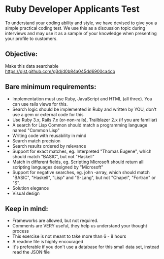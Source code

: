 # Ruby Developer Applicants Test

To understand your coding ability and style, we have devised to give you a simple practical coding test. We use this as a discussion topic during interviews and may use it as a sample of your knowledge when presenting your profile to customers.

## Objective:

Make this data searchable https://gist.github.com/g3d/d0b84a045dd6900ca4cb

## Bare minimum requirements:
- Implementation must use Ruby, JavaScript and HTML (all three). You can use rails views for this.
- Search logic should be implemented in Ruby and written by YOU, don't use a gem or external code for this
- Use Ruby 3.х, Rails 7.х (or-non-rails), Trailblazer 2.х (if you are familiar)
- A search for Lisp Common should match a programming language named "Common Lisp"
- Writing code with reusability in mind
- Search match precision
- Search results ordered by relevance
- Support for exact matches, eg. Interpreted "Thomas Eugene", which should match "BASIC", but not "Haskell"
- Match in different fields, eg. Scripting Microsoft should return all scripting languages designed by "Microsoft"
- Support for negative searches, eg. john -array, which should match "BASIC", "Haskell", "Lisp" and "S-Lang", but not "Chapel", "Fortran" or "S".
- Solution elegance
- Visual design

## Keep in mind:
- Frameworks are allowed, but not required.
- Comments are VERY useful, they help us understand your thought process
- This exercise is not meant to take more than 6 - 8 hours
- A readme file is highly encouraged
- It's preferable if you don't use a database for this small data set, instead read the JSON file
